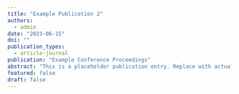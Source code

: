 ```yaml
---
title: "Example Publication 2"
authors:
  - admin
date: "2023-06-15"
doi: ""
publication_types:
  - article-journal
publication: "Example Conference Proceedings"
abstract: "This is a placeholder publication entry. Replace with actual publication details."
featured: false
draft: false
---
```

